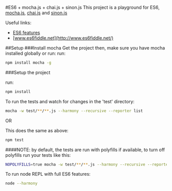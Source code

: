 #ES6 + mocha.js + chai.js + sinon.js
This project is a playground for ES6, [mocha.js](https://github.com/mochajs/mocha), [chai.js](https://github.com/chaijs/chai) and [sinon.js](https://github.com/cjohansen/Sinon.JS)

Useful links:
* [ES6 features](https://github.com/lukehoban/es6features)
* [www.es6fiddle.net](http://www.es6fiddle.net/)

##Setup
###Install mocha
Get the project then, make sure you have mocha installed globally or run:
run:
```bash
npm install mocha -g
```

###Setup the project

run:
```bash
npm install
```

To run the tests and watch for changes in the 'test' directory:
```bash
mocha -w test/**/**.js --harmony --recursive --reporter list
```

OR

This does the same as above:
```bash
npm test
```

####NOTE:
by default, the tests are run with polyfills if available, to turn off polyfills run your tests like this:
```bash
NOPOLYFILLS=true mocha -w test/**/**.js --harmony --recursive --reporter list
```

To run node REPL with full ES6 features:
```bash
node --harmony
```

